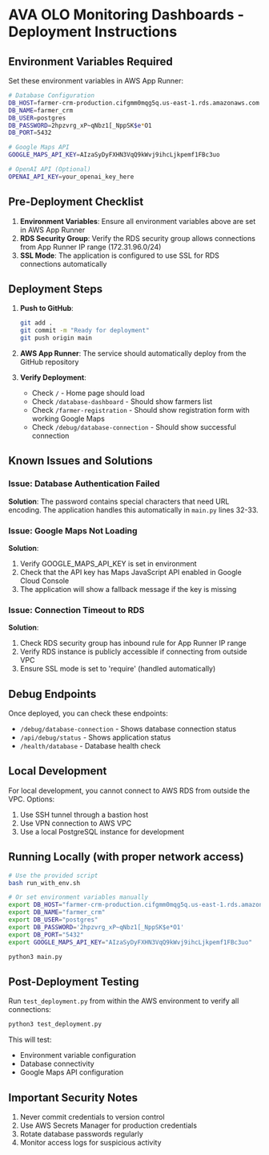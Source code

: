 # AVA OLO Monitoring Dashboards - Deployment Instructions

## Environment Variables Required

Set these environment variables in AWS App Runner:

```bash
# Database Configuration
DB_HOST=farmer-crm-production.cifgmm0mqg5q.us-east-1.rds.amazonaws.com
DB_NAME=farmer_crm
DB_USER=postgres
DB_PASSWORD=2hpzvrg_xP~qNbz1[_NppSK$e*O1
DB_PORT=5432

# Google Maps API
GOOGLE_MAPS_API_KEY=AIzaSyDyFXHN3VqQ9kWvj9ihcLjkpemf1FBc3uo

# OpenAI API (Optional)
OPENAI_API_KEY=your_openai_key_here
```

## Pre-Deployment Checklist

1. **Environment Variables**: Ensure all environment variables above are set in AWS App Runner
2. **RDS Security Group**: Verify the RDS security group allows connections from App Runner IP range (172.31.96.0/24)
3. **SSL Mode**: The application is configured to use SSL for RDS connections automatically

## Deployment Steps

1. **Push to GitHub**:
   ```bash
   git add .
   git commit -m "Ready for deployment"
   git push origin main
   ```

2. **AWS App Runner**: The service should automatically deploy from the GitHub repository

3. **Verify Deployment**:
   - Check `/` - Home page should load
   - Check `/database-dashboard` - Should show farmers list
   - Check `/farmer-registration` - Should show registration form with working Google Maps
   - Check `/debug/database-connection` - Should show successful connection

## Known Issues and Solutions

### Issue: Database Authentication Failed
**Solution**: The password contains special characters that need URL encoding. The application handles this automatically in `main.py` lines 32-33.

### Issue: Google Maps Not Loading
**Solution**: 
1. Verify GOOGLE_MAPS_API_KEY is set in environment
2. Check that the API key has Maps JavaScript API enabled in Google Cloud Console
3. The application will show a fallback message if the key is missing

### Issue: Connection Timeout to RDS
**Solution**:
1. Check RDS security group has inbound rule for App Runner IP range
2. Verify RDS instance is publicly accessible if connecting from outside VPC
3. Ensure SSL mode is set to 'require' (handled automatically)

## Debug Endpoints

Once deployed, you can check these endpoints:

- `/debug/database-connection` - Shows database connection status
- `/api/debug/status` - Shows application status
- `/health/database` - Database health check

## Local Development

For local development, you cannot connect to AWS RDS from outside the VPC. Options:
1. Use SSH tunnel through a bastion host
2. Use VPN connection to AWS VPC
3. Use a local PostgreSQL instance for development

## Running Locally (with proper network access)

```bash
# Use the provided script
bash run_with_env.sh

# Or set environment variables manually
export DB_HOST="farmer-crm-production.cifgmm0mqg5q.us-east-1.rds.amazonaws.com"
export DB_NAME="farmer_crm"
export DB_USER="postgres"
export DB_PASSWORD='2hpzvrg_xP~qNbz1[_NppSK$e*O1'
export DB_PORT="5432"
export GOOGLE_MAPS_API_KEY="AIzaSyDyFXHN3VqQ9kWvj9ihcLjkpemf1FBc3uo"

python3 main.py
```

## Post-Deployment Testing

Run `test_deployment.py` from within the AWS environment to verify all connections:

```bash
python3 test_deployment.py
```

This will test:
- Environment variable configuration
- Database connectivity
- Google Maps API configuration

## Important Security Notes

1. Never commit credentials to version control
2. Use AWS Secrets Manager for production credentials
3. Rotate database passwords regularly
4. Monitor access logs for suspicious activity